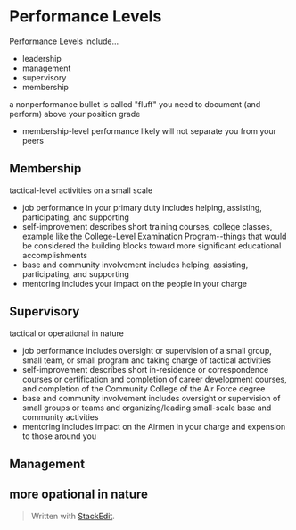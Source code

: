# Performance Levels

Performance Levels include...
- leadership
- management
- supervisory
- membership

a nonperformance bullet is called "fluff"
you need to document (and perform) above your position grade
- membership-level performance likely will not separate you from your peers

## Membership

tactical-level activities on a small scale
- job performance in your primary duty includes helping, assisting, participating, and supporting
- self-improvement describes short training courses, college classes, example like the College-Level Examination Program--things that would be considered the building blocks toward more significant educational accomplishments
- base and community involvement includes helping, assisting, participating, and supporting
- mentoring includes your impact on the people in your charge

## Supervisory

tactical or operational in nature
- job performance includes oversight or supervision of a small group, small team, or small program and taking charge of tactical activities
- self-improvement describes short in-residence or correspondence courses or certification and completion of career development courses, and completion of the Community College of the Air Force degree
- base and community involvement includes oversight or supervision of small groups or teams and organizing/leading small-scale base and community activities
- mentoring includes impact on the Airmen in your charge and expension to those around you

## Management

more opational in nature
- 

> Written with [StackEdit](https://stackedit.io/).
<!--stackedit_data:
eyJoaXN0b3J5IjpbLTk0MTA1NDY4MSwxMDA2NzIzNzMzLDE5MT
EzODI5NjBdfQ==
-->